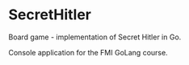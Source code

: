 # SecretHitler
Board game - implementation of Secret Hitler in Go.

Console application for the FMI GoLang course.
